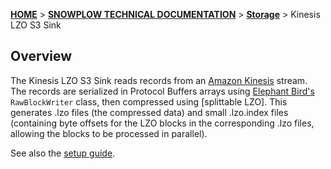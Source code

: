 [**HOME**](Home) > [**SNOWPLOW TECHNICAL DOCUMENTATION**](Snowplow-technical-documentation) > [**Storage**](storage-documentation) > Kinesis LZO S3 Sink

## Overview

The Kinesis LZO S3 Sink reads records from an [Amazon Kinesis][kinesis] stream. The records are serialized in Protocol Buffers arrays using [Elephant Bird's][elephant-bird] `RawBlockWriter` class, then compressed using [splittable LZO]. This generates .lzo files (the compressed data) and small .lzo.index files (containing byte offsets for the LZO blocks in the corresponding .lzo files, allowing the blocks to be processed in parallel).

See also the [setup guide][setup-guide].

[kinesis]: http://aws.amazon.com/kinesis/
[snowplow]: http://snowplowanalytics.com
[hadoop-lzo]: https://github.com/twitter/hadoop-lzo
[protobufs]: https://github.com/google/protobuf/
[s3]: http://aws.amazon.com/s3/
[elephant-bird]: https://github.com/twitter/elephant-bird/
[setup-guide]: https://github.com/snowplow/snowplow/wiki/kinesis-lzo-s3-sink-setup
